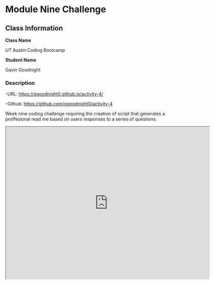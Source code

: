 # Module Nine Challenge

## Class Information

**Class Name**

UT Austin Coding Bootcamp

**Student Name**

Gavin Goodnight

### Description

-URL: https://ggoodnight0.github.io/activity-4/

-Github: https://github.com/ggoodnight0/activity-4

Week nine coding challenge requiring the creation of script that generates a proffesional read me based on users responses to a series of questions.

<iframe src="https://drive.google.com/file/d/1gQFIAZgX_4p5qEgUgva69YPmmH9oUAzk/preview" width="640" height="480"></iframe>

